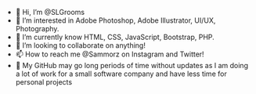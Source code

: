 - 👋 Hi, I’m @SLGrooms
- 👀 I’m interested in Adobe Photoshop, Adobe Illustrator, UI/UX, Photography.
- 🌱 I’m currently know HTML, CSS, JavaScript, Bootstrap, PHP.
- 💞️ I’m looking to collaborate on anything!
- 📫 How to reach me @Sammorz on Instagram and Twitter!
- 🥴 My GitHub may go long periods of time without updates as I am doing a lot of work for a small software company and have less time for personal projects

<!---
SLGrooms/SLGrooms is a ✨ special ✨ repository because its `README.md` (this file) appears on your GitHub profile.
You can click the Preview link to take a look at your changes.
--->
